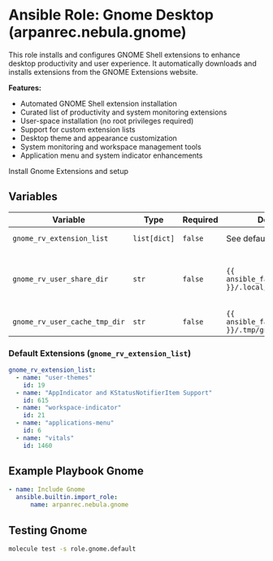 # Ansible Role: Gnome Desktop (arpanrec.nebula.gnome)

This role installs and configures GNOME Shell extensions to enhance desktop productivity and user experience. It automatically downloads and installs extensions from the GNOME Extensions website.

**Features:**

- Automated GNOME Shell extension installation
- Curated list of productivity and system monitoring extensions
- User-space installation (no root privileges required)
- Support for custom extension lists
- Desktop theme and appearance customization
- System monitoring and workspace management tools
- Application menu and system indicator enhancements

Install Gnome Extensions and setup

## Variables

| Variable | Type | Required | Default | Description |
|----------|------|----------|---------|-------------|
| `gnome_rv_extension_list` | `list[dict]` | `false` | See default list below | List of Extensions with `name` and `id` properties |
| `gnome_rv_user_share_dir` | `str` | `false` | `{{ ansible_facts.user_dir }}/.local/share` | User share directory. Extensions will be install in `{{ gnome_rv_user_share_dir }}/gnome-shell/extensions/<uuid>` |
| `gnome_rv_user_cache_tmp_dir` | `str` | `false` | `{{ ansible_facts.user_dir }}/.tmp/gnome_ansible` | Install cache and temporary directory. |

### Default Extensions (`gnome_rv_extension_list`)

```yaml
gnome_rv_extension_list:
  - name: "user-themes"
    id: 19
  - name: "AppIndicator and KStatusNotifierItem Support"
    id: 615
  - name: "workspace-indicator"
    id: 21
  - name: "applications-menu"
    id: 6
  - name: "vitals"
    id: 1460
```

## Example Playbook Gnome

```yaml
- name: Include Gnome
  ansible.builtin.import_role:
      name: arpanrec.nebula.gnome
```

## Testing Gnome

```bash
molecule test -s role.gnome.default
```
